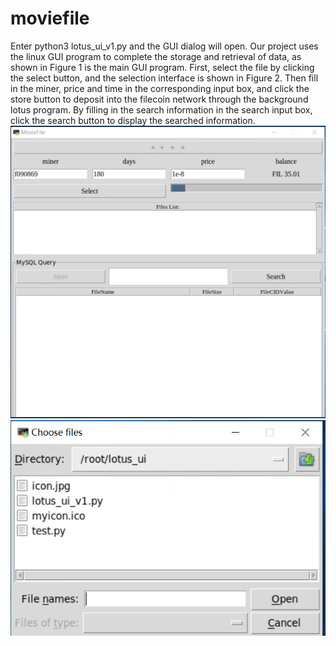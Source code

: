# moviefile
Enter python3 lotus_ui_v1.py and the GUI dialog will open.
Our project uses the linux GUI program to complete the storage and retrieval of data, as shown in Figure 1 is the main GUI program. First, select the file by clicking the select button, and the selection interface is shown in Figure 2. Then fill in the miner, price and time in the corresponding input box, and click the store button to deposit into the filecoin network through the background lotus program.  By filling in the search information in the search input box, click the search button to display the searched information.
![avatar](https://github.com/pkupantao1/moviefile/blob/main/%E5%BE%AE%E4%BF%A1%E6%88%AA%E5%9B%BE_20201212004945.png)
![avatar](https://github.com/pkupantao1/moviefile/blob/main/%E5%BE%AE%E4%BF%A1%E6%88%AA%E5%9B%BE_20201212005109.png)
